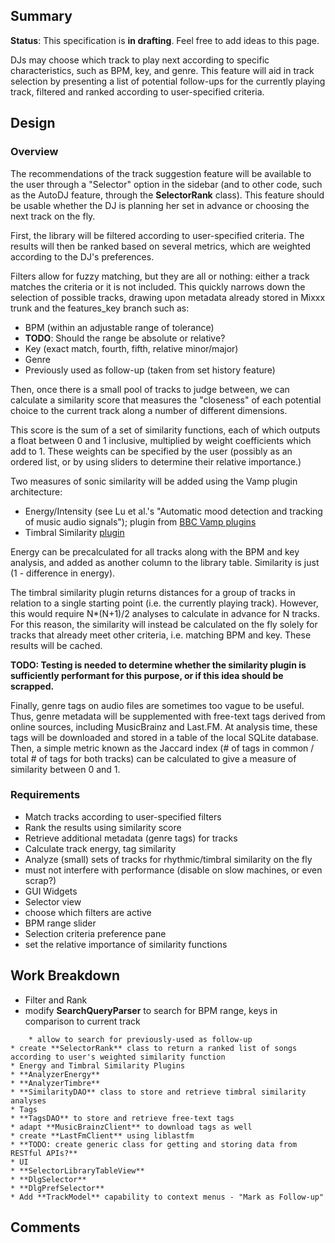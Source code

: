 ## Summary

**Status**: This specification is **in drafting**. Feel free to add
ideas to this page.

DJs may choose which track to play next according to specific
characteristics, such as BPM, key, and genre. This feature will aid in
track selection by presenting a list of potential follow-ups for the
currently playing track, filtered and ranked according to user-specified
criteria.

## Design

### Overview

The recommendations of the track suggestion feature will be available to
the user through a "Selector" option in the sidebar (and to other code,
such as the AutoDJ feature, through the **SelectorRank** class). This
feature should be usable whether the DJ is planning her set in advance
or choosing the next track on the fly.

First, the library will be filtered according to user-specified
criteria. The results will then be ranked based on several metrics,
which are weighted according to the DJ's preferences.

Filters allow for fuzzy matching, but they are all or nothing: either a
track matches the criteria or it is not included. This quickly narrows
down the selection of possible tracks, drawing upon metadata already
stored in Mixxx trunk and the features\_key branch such as:

  - BPM (within an adjustable range of tolerance)
  - **TODO**: Should the range be absolute or relative?
  - Key (exact match, fourth, fifth, relative minor/major)
  - Genre
  - Previously used as follow-up (taken from set history feature)

Then, once there is a small pool of tracks to judge between, we can
calculate a similarity score that measures the "closeness" of each
potential choice to the current track along a number of different
dimensions.

This score is the sum of a set of similarity functions, each of which
outputs a float between 0 and 1 inclusive, multiplied by weight
coefficients which add to 1. These weights can be specified by the user
(possibly as an ordered list, or by using sliders to determine their
relative importance.)

Two measures of sonic similarity will be added using the Vamp plugin
architecture:

  - Energy/Intensity (see Lu et al.'s "Automatic mood detection and
    tracking of music audio signals"); plugin from [BBC Vamp
    plugins](https://github.com/bbcrd/bbc-vamp-plugins/)
  - Timbral Similarity
    [plugin](http://vamp-plugins.org/plugin-doc/qm-vamp-plugins.html#qm-similarity)

Energy can be precalculated for all tracks along with the BPM and key
analysis, and added as another column to the library table. Similarity
is just (1 - difference in energy).

The timbral similarity plugin returns distances for a group of tracks in
relation to a single starting point (i.e. the currently playing track).
However, this would require N\*(N+1)/2 analyses to calculate in advance
for N tracks. For this reason, the similarity will instead be calculated
on the fly solely for tracks that already meet other criteria, i.e.
matching BPM and key. These results will be cached.

**TODO: Testing is needed to determine whether the similarity plugin is
sufficiently performant for this purpose, or if this idea should be
scrapped.**

Finally, genre tags on audio files are sometimes too vague to be useful.
Thus, genre metadata will be supplemented with free-text tags derived
from online sources, including MusicBrainz and Last.FM. At analysis
time, these tags will be downloaded and stored in a table of the local
SQLite database. Then, a simple metric known as the Jaccard index (\# of
tags in common / total \# of tags for both tracks) can be calculated to
give a measure of similarity between 0 and 1.

### Requirements

  - Match tracks according to user-specified filters
  - Rank the results using similarity score
  - Retrieve additional metadata (genre tags) for tracks
  - Calculate track energy, tag similarity
  - Analyze (small) sets of tracks for rhythmic/timbral similarity on
    the fly
  - must not interfere with performance (disable on slow machines, or
    even scrap?)
  - GUI Widgets
  - Selector view
  - choose which filters are active
  - BPM range slider
  - Selection criteria preference pane
  - set the relative importance of similarity functions

## Work Breakdown

  - Filter and Rank
  - modify **SearchQueryParser** to search for BPM range, keys in
    comparison to current track

<!-- end list -->

``` 
    * allow to search for previously-used as follow-up 
* create **SelectorRank** class to return a ranked list of songs according to user's weighted similarity function
* Energy and Timbral Similarity Plugins
* **AnalyzerEnergy**
* **AnalyzerTimbre**
* **SimilarityDAO** class to store and retrieve timbral similarity analyses
* Tags
* **TagsDAO** to store and retrieve free-text tags
* adapt **MusicBrainzClient** to download tags as well
* create **LastFmClient** using liblastfm
* **TODO: create generic class for getting and storing data from RESTful APIs?**
* UI
* **SelectorLibraryTableView**
* **DlgSelector**
* **DlgPrefSelector**
* Add **TrackModel** capability to context menus - "Mark as Follow-up"
```

## Comments
